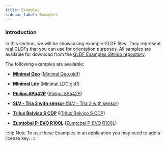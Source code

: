 ```yaml
---
title: Examples
sidebar_label: Examples
---
```


### Introduction

In this section, we will be showcasing example GLDF files. They represent real GLDFs that you can use for orientation purposes. All samples are available for download from the <a href="https://github.com/globallightingdata/examples" target="_bkank">GLDF Examples GitHub repository</a>.

The following examples are available:


- **<a href="/docs/getting-started/examples/minimalgeo">Minimal Geo</a>** (<a href="https://github.com/globallightingdata/examples/tree/master/Minimal%20Geo" target="_blank">Minimal Geo.gldf</a>)

- **<a href="/docs/getting-started/examples/minimalldc">Minimal Ldc</a>** (<a href="https://github.com/globallightingdata/examples/tree/master/Minimal%20LDC" target="_blank">Minimal LDC.gldf</a>)

- **<a href="/docs/getting-started/examples/philips">Philips SP542P</a>** (<a href="https://github.com/globallightingdata/examples/tree/master/Philips%20SP542P" target="_blank">Philips SP542P</a>)

- **<a href="/docs/getting-started/examples/slv">SLV - Tria 2 with sensor (</a>**<a href="https://github.com/globallightingdata/examples/tree/master/SLV%20-%20Tria%202%20with%20sensor" target="_blank">SLV - Tria 2 with sensor</a>)

- **<a href="/docs/getting-started/examples/trilux">Trilux Belviso S CDP</a>** 8<a href="https://github.com/globallightingdata/examples/tree/master/Trilux%20Belviso%20S%20CDP" target="_blank">Trilux Belviso S CDP</a>)

- **<a href="/docs/getting-started/examples/zumtobel">Zumtobel P-EVO R100L</a>** (<a href="https://github.com/globallightingdata/examples/tree/master/Zumtobel%20P-EVO%20R100L" target="_blank">Zumtobel P-EVO R100L</a>)

:::tip Note
To use these Examples in an application you may need to add a license key.
:::